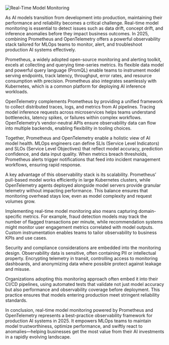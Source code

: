 ![Real-Time Model Monitoring](https://images.unsplash.com/photo-1519389950473-47ba0277781c?auto=format&fit=crop&w=1350&q=80)

As AI models transition from development into production, maintaining their performance and reliability becomes a critical challenge. Real-time model monitoring is essential to detect issues such as data drift, concept drift, and inference anomalies before they impact business outcomes. In 2025, combining Prometheus and OpenTelemetry offers a powerful observability stack tailored for MLOps teams to monitor, alert, and troubleshoot production AI systems effectively.

Prometheus, a widely adopted open-source monitoring and alerting toolkit, excels at collecting and querying time-series metrics. Its flexible data model and powerful query language (PromQL) enable teams to instrument model serving endpoints, track latency, throughput, error rates, and resource consumption with precision. Prometheus also integrates seamlessly with Kubernetes, which is a common platform for deploying AI inference workloads.

OpenTelemetry complements Prometheus by providing a unified framework to collect distributed traces, logs, and metrics from AI pipelines. Tracing model inference requests across microservices helps teams understand bottlenecks, latency spikes, or failures within complex workflows. OpenTelemetry’s vendor-neutral APIs ensure observability data can flow into multiple backends, enabling flexibility in tooling choices.

Together, Prometheus and OpenTelemetry enable a holistic view of AI model health. MLOps engineers can define SLIs (Service Level Indicators) and SLOs (Service Level Objectives) that reflect model accuracy, prediction confidence, and data input quality. When metrics breach thresholds, Prometheus alerts trigger notifications that feed into incident management workflows, ensuring rapid response.

A key advantage of this observability stack is its scalability. Prometheus’ pull-based model works efficiently in large Kubernetes clusters, while OpenTelemetry agents deployed alongside model servers provide granular telemetry without impacting performance. This balance ensures that monitoring overhead stays low, even as model complexity and request volumes grow.

Implementing real-time model monitoring also means capturing domain-specific metrics. For example, fraud detection models may track the number of flagged transactions per minute, while recommendation systems might monitor user engagement metrics correlated with model outputs. Custom instrumentation enables teams to tailor observability to business KPIs and use cases.

Security and compliance considerations are embedded into the monitoring design. Observability data is sensitive, often containing PII or intellectual property. Encrypting telemetry in transit, controlling access to monitoring dashboards, and anonymizing data where possible protect against leakage and misuse.

Organizations adopting this monitoring approach often embed it into their CI/CD pipelines, using automated tests that validate not just model accuracy but also performance and observability coverage before deployment. This practice ensures that models entering production meet stringent reliability standards.

In conclusion, real-time model monitoring powered by Prometheus and OpenTelemetry represents a best-practice observability framework for production AI systems in 2025. It empowers MLOps teams to maintain model trustworthiness, optimize performance, and swiftly react to anomalies—helping businesses get the most value from their AI investments in a rapidly evolving landscape.
